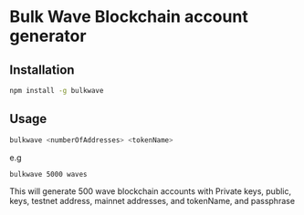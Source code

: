 # Bulk Wave Blockchain account generator

## Installation

```bash
npm install -g bulkwave
```

## Usage

```bash
bulkwave <numberOfAddresses> <tokenName>
```

e.g 
```sh 
bulkwave 5000 waves
```

This will generate 500 wave blockchain accounts with Private keys, public, keys, testnet address, mainnet addresses, and tokenName, and passphrase